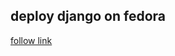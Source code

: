 ## deploy django on fedora 
[follow link](https://realpython.com/development-and-deployment-of-cookiecutter-django-on-fedora/#deployment)